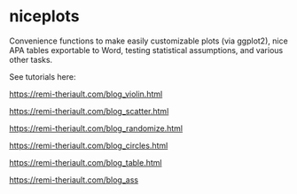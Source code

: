 # niceplots
Convenience functions to make easily customizable plots (via ggplot2), nice APA tables exportable to Word, testing statistical assumptions, and various other tasks.

See tutorials here:

https://remi-theriault.com/blog_violin.html

https://remi-theriault.com/blog_scatter.html

https://remi-theriault.com/blog_randomize.html

https://remi-theriault.com/blog_circles.html

https://remi-theriault.com/blog_table.html

https://remi-theriault.com/blog_ass
